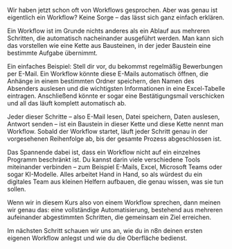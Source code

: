 Wir haben jetzt schon oft von Workflows gesprochen.
Aber was genau ist eigentlich ein Workflow?
Keine Sorge – das lässt sich ganz einfach erklären.

Ein Workflow ist im Grunde nichts anderes als ein Ablauf aus mehreren Schritten, die automatisch nacheinander ausgeführt werden.
Man kann sich das vorstellen wie eine Kette aus Bausteinen, in der jeder Baustein eine bestimmte Aufgabe übernimmt.

Ein einfaches Beispiel:
Stell dir vor, du bekommst regelmäßig Bewerbungen per E-Mail.
Ein Workflow könnte diese E-Mails automatisch öffnen, die Anhänge in einem bestimmten Ordner speichern, den Namen des Absenders auslesen und die wichtigsten Informationen in eine Excel-Tabelle eintragen.
Anschließend könnte er sogar eine Bestätigungsmail verschicken und all das läuft komplett automatisch ab.

Jeder dieser Schritte – also E-Mail lesen, Datei speichern, Daten auslesen, Antwort senden – ist ein Baustein in dieser Kette und diese Kette nennt man Workflow.
Sobald der Workflow startet, läuft jeder Schritt genau in der vorgesehenen Reihenfolge ab, bis der gesamte Prozess abgeschlossen ist.

Das Spannende dabei ist, dass ein Workflow nicht auf ein einzelnes Programm beschränkt ist.
Du kannst darin viele verschiedene Tools miteinander verbinden – zum Beispiel E-Mails, Excel, Microsoft Teams oder sogar KI-Modelle.
Alles arbeitet Hand in Hand, so als würdest du ein digitales Team aus kleinen Helfern aufbauen, die genau wissen, was sie tun sollen.

Wenn wir in diesem Kurs also von einem Workflow sprechen, dann meinen wir genau das:
eine vollständige Automatisierung, bestehend aus mehreren aufeinander abgestimmten Schritten, die gemeinsam ein Ziel erreichen.

Im nächsten Schritt schauen wir uns an, wie du in n8n deinen ersten eigenen Workflow anlegst und wie du die Oberfläche bedienst.
